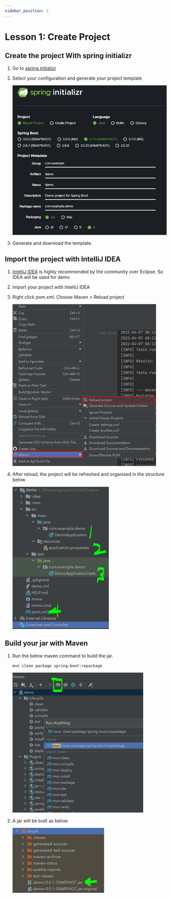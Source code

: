 ```yaml
---
sidebar_position: 2
---
```


# Lesson 1: Create Project

## Create the project With spring initializr

1. Go to [spring initializr](https://start.spring.io/) 

2. Select your configuration and generate your project template

    ![spring initializr 1](/img/springboot/spring-initializr-1.PNG)

3. Generate and download the template.

## Import the project with IntelliJ IDEA

1. [IntelliJ IDEA](https://www.jetbrains.com/idea/) is highly recommended by the community over Eclipse. So IDEA will be used for demo

2. Import your project with IntelliJ IDEA

3. Right click pom.xml. Choose Maven > Reload project

    ![Maven reload](/img/springboot/idea-maven-reload-project.PNG)

4. After reload, the project will be refreshed and organised in the structure below

    ![spring boot file structure](/img/springboot/spring-boot-initial-files.PNG)


## Build your jar with Maven

1. Run the below maven command to build the jar.

    ```shell
    mvn clean package spring-boot:repackage
    ```

    ![Maven clean package](/img/springboot/idea-maven-clean-package.PNG)

2. A jar will be built as below.

    ![Maven generated jar](/img/springboot/idea-maven-generated-jar.PNG)